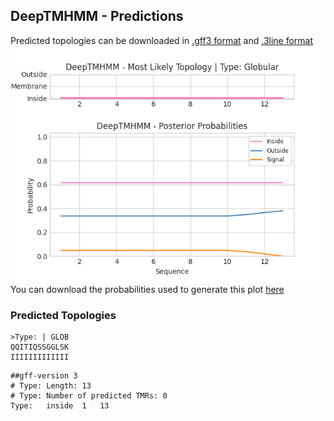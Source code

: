 ## DeepTMHMM - Predictions
Predicted topologies can be downloaded in [.gff3 format](TMRs.gff3) and [.3line format](predicted_topologies.3line)
![picture](plot.png)
You can download the probabilities used to generate this plot [here](Type:_probs.csv)
### Predicted Topologies
```
>Type: | GLOB
QQITIQSSGGLSK
IIIIIIIIIIIII

```


```
##gff-version 3
# Type: Length: 13
# Type: Number of predicted TMRs: 0
Type:	inside	1	13				

```
